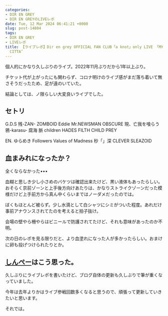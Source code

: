 ```yaml
---
categories:
- DIR EN GREY
- DIR EN GREYのLIVEレポ
date: Tue, 12 Mar 2024 06:41:21 +0000
slug: post-14804
tags:
- DIR EN GREY
- LIVEレポ
title: 【ライブレポ】Dir en grey OFFICIAL FAN CLUB「a knot」only LIVE 「MY BLOODY VAMPIRE」  2024_01_16@CLUB
  CITTA’
---
```


個人的にかなり久しぶりのライブ。2022年11月ぶりだから1年以上ぶり。

チケット代が上がったにも関わらず、コロナ明けのライブ感がまだ落ち着いて無さそうだったため、足が遠のいていた。

結論としては、ノ限らしい大変良いライブでした。

<h2>セトリ</h2>
G.D.S
残-ZAN-
ZOMBOID
Eddie
Mr.NEWSMAN
OBSCURE
現、亡我を喰らう
鴉-karasu-
腐海
脈
children
HADES
FILTH
CHILD PREY

EN.
ゆらめき
Followers
Values of Madness
秒「」深
CLEVER SLEAZOID

<h2>血まみれになったか？</h2>
全くならなかった•••

血糊と思しき少し小さめのバケツは確認出来たけど、黒い液体もあったらしい。おそらく京前ゾーンと上手後方向けあたりは、かなりストライクゾーンだった模様だけど上手前方から真ん中くらいまではノーダメだったのでは。

ぼくもほとんど被らず。少し水滴として白シャツにシミがついた程度。あれだけ事前アナウンスされてたのを考えると拍子抜け。

会場の壁やら柵やらはビニールで防護されてたけど、それも意味があったのか不明。

次の日のレポを見る限りだと、より血塗れになった人が多かったらしい。おまけに卵も投げつけられたりとか。

<h2><a href="https://twitter.com/s_s_p_y">しんぺー</a>はこう思った。</h2>
久しぶりにライブレポを書いたけど、ブログ自体の更新も久しぶりで筆が重くなっていました。

今年は去年よりかはライブ参戦回数多くなると思うので、頑張って更新していきたいと思います。

それでは。